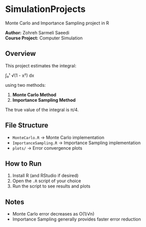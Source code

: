 # SimulationProjects
Monte Carlo and Importance Sampling project in R

**Author:** Zohreh Sarmeli Saeedi  
**Course Project:** Computer Simulation

## Overview
This project estimates the integral:

∫₀¹ √(1 - x²) dx

using two methods:

1. **Monte Carlo Method**
2. **Importance Sampling Method**

The true value of the integral is π/4.

## File Structure
- `MonteCarlo.R` → Monte Carlo implementation
- `ImportanceSampling.R` → Importance Sampling implementation
- `plots/` → Error convergence plots

## How to Run
1. Install R (and RStudio if desired)
2. Open the `.R` script of your choice
3. Run the script to see results and plots

## Notes
- Monte Carlo error decreases as O(1/√n)
- Importance Sampling generally provides faster error reduction
